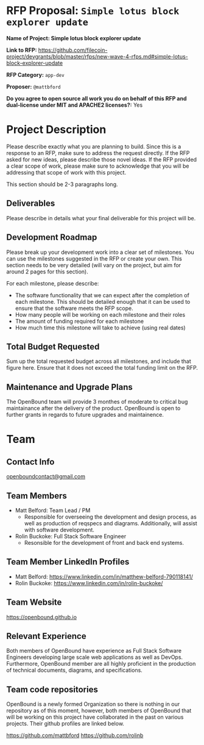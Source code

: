# RFP Proposal: `Simple lotus block explorer update`

**Name of Project: Simple lotus block explorer update**

**Link to RFP:** https://github.com/filecoin-project/devgrants/blob/master/rfps/new-wave-4-rfps.md#simple-lotus-block-explorer-update

**RFP Category:** `app-dev`

**Proposer:** `@mattbford`

**Do you agree to open source all work you do on behalf of this RFP and dual-license under MIT and APACHE2 licenses?:** Yes

# Project Description

Please describe exactly what you are planning to build. Since this is a response to an RFP, make sure to address the request directly. If the RFP asked for new ideas, please describe those novel ideas. If the RFP provided a clear scope of work, please make sure to acknowledge that you will be addressing that scope of work with this project.

This section should be 2-3 paragraphs long.

## Deliverables

Please describe in details what your final deliverable for this project will be.

## Development Roadmap

Please break up your development work into a clear set of milestones. You can use the milestones suggested in the RFP or create your own. This section needs to be very detailed (will vary on the project, but aim for around 2 pages for this section).

For each milestone, please describe:
- The software functionality that we can expect after the completion of each milestone. This should be detailed enough that it can be used to ensure that the software meets the RFP scope.
- How many people will be working on each milestone and their roles
- The amount of funding required for each milestone
- How much time this milestone will take to achieve (using real dates)

## Total Budget Requested

Sum up the total requested budget across all milestones, and include that figure here. Ensure that it does not exceed the total funding limit on the RFP.

## Maintenance and Upgrade Plans

The OpenBound team will provide 3 monthes of moderate to critical bug maintainance after the delivery of the product. OpenBound is open to further grants in regards to future upgrades and maintainence.

# Team

## Contact Info

openboundcontact@gmail.com

## Team Members

- Matt Belford: Team Lead / PM
    - Responsible for overseeing the development and design process, as well as production of reqspecs and diagrams. Additionally, will assist with software development.
- Rolin Buckoke: Full Stack Software Engineer
    - Resonsible for the development of front and back end systems.

## Team Member LinkedIn Profiles

- Matt Belford: https://www.linkedin.com/in/matthew-belford-790118141/
- Rolin Buckoke: https://www.linkedin.com/in/rolin-buckoke/

## Team Website

https://openbound.github.io

## Relevant Experience

Both members of OpenBound have experience as Full Stack Software Engineers developing large scale web applications as well as DevOps. Furthermore, OpenBound member are all highly proficient in the production of technical documents, diagrams, and specifications.

## Team code repositories

OpenBound is a newly formed Organization so there is nothing in our repository as of this moment, however, both members of OpenBound that will be working on this project have collaborated in
the past on various projects. Their github profiles are linked below.

https://github.com/mattbford
https://github.com/rolinb
